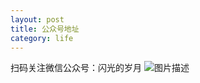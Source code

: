 ```yaml
---
layout: post
title: 公众号地址
category: life
---
```


扫码关注微信公众号：闪光的岁月
![图片描述](http://www.laughitover.com/assets/images/2020/gzh.jpg)